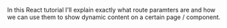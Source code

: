 In this React tutorial I'll explain exactly what route paramters are and how we can use them to show dynamic content on a certain page / component.
